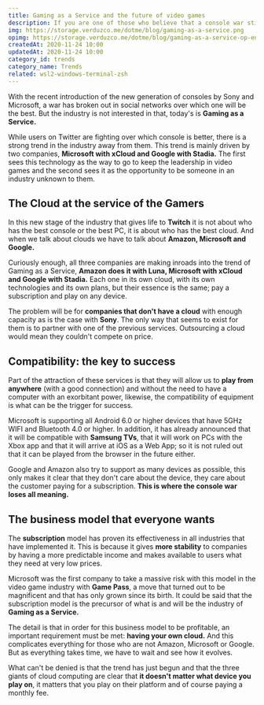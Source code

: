 ```yaml
---
title: Gaming as a Service and the future of video games
description: If you are one of those who believe that a console war still exists, you should think about Gaming as a Service.
img: https://storage.verduzco.me/dotme/blog/gaming-as-a-service.png
opimg: https://storage.verduzco.me/dotme/blog/gaming-as-a-service-op-en.png
createdAt: 2020-11-24 10:00
updatedAt: 2020-11-24 10:00
category_id: trends
category_name: Trends
related: wsl2-windows-terminal-zsh
---
```


With the recent introduction of the new generation of consoles by Sony and Microsoft, a war has broken out in social networks over which one will be the best. But the industry is not interested in that, today's is **Gaming as a Service.** 

While users on Twitter are fighting over which console is better, there is a strong trend in the industry away from them. This trend is mainly driven by two companies, **Microsoft with xCloud and Google with Stadia.** The first sees this technology as the way to go to keep the leadership in video games and the second sees it as the opportunity to be someone in an industry unknown to them. 

## The Cloud at the service of the Gamers 

In this new stage of the industry that gives life to **Twitch** it is not about who has the best console or the best PC, it is about who has the best cloud. And when we talk about clouds we have to talk about **Amazon, Microsoft and Google.** 

Curiously enough, all three companies are making inroads into the trend of Gaming as a Service, **Amazon does it with Luna, Microsoft with xCloud and Google with Stadia.** Each one in its own cloud, with its own technologies and its own plans, but their essence is the same; pay a subscription and play on any device. 

The problem will be for **companies that don't have a cloud** with enough capacity as is the case with **Sony**. The only way that seems to exist for them is to partner with one of the previous services. Outsourcing a cloud would mean they couldn't compete on price. 

## Compatibility: the key to success 

Part of the attraction of these services is that they will allow us to **play from anywhere** (with a good connection) and without the need to have a computer with an exorbitant power, likewise, the compatibility of equipment is what can be the trigger for success. 

Microsoft is supporting all Android 6.0 or higher devices that have 5GHz WIFI and Bluetooth 4.0 or higher. In addition, it has already announced that it will be compatible with **Samsung TVs**, that it will work on PCs with the Xbox app and that it will arrive at iOS as a Web App; so it is not ruled out that it can be played from the browser in the future either. 

Google and Amazon also try to support as many devices as possible, this only makes it clear that they don't care about the device, they care about the customer paying for a subscription. **This is where the console war loses all meaning.** 

## The business model that everyone wants 

The **subscription** model has proven its effectiveness in all industries that have implemented it. This is because it gives **more stability** to companies by having a more predictable income and makes available to users what they need at very low prices. 

Microsoft was the first company to take a massive risk with this model in the video game industry with **Game Pass**, a move that turned out to be magnificent and that has only grown since its birth. It could be said that the subscription model is the precursor of what is and will be the industry of **Gaming as a Service.** 

The detail is that in order for this business model to be profitable, an important requirement must be met: **having your own cloud.** And this complicates everything for those who are not Amazon, Microsoft or Google. But as everything takes time, we have to wait and see how it evolves. 

What can't be denied is that the trend has just begun and that the three giants of cloud computing are clear that **it doesn't matter what device you play on**, it matters that you play on their platform and of course paying a monthly fee.